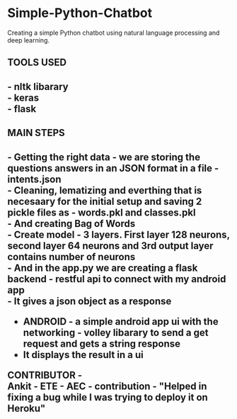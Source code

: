 # Simple-Python-Chatbot

Creating a simple Python chatbot using natural language processing and deep learning.

<h2> TOOLS USED <h2>
  - nltk libarary <br>
  - keras <br>
  - flask <br>
  
<h2> MAIN STEPS <h2> 
  - Getting the right data - we are storing the questions answers in an JSON format in a file - intents.json <br>
  - Cleaning, lematizing and everthing that is necesaary for the initial setup and saving 2 pickle files as - words.pkl and classes.pkl <br>
  - And creating Bag of Words <br>
  - Create model - 3 layers. First layer 128 neurons, second layer 64 neurons and 3rd output layer contains number of neurons <br>
  - And in the app.py we are creating a flask backend - restful api to connect with my android app <br>
  - It gives a json object as a response <br>
  
  - ANDROID - a simple android app ui with the networking - volley libarary to send a get request and gets a string response <br>
  - It displays the result in a ui <br>

CONTRIBUTOR -  <br>
Ankit - ETE - AEC - contribution - "Helped in fixing a bug while I was trying to deploy it on Heroku" <br>

